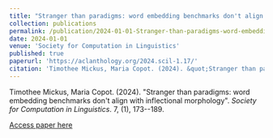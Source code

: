 ```yaml
---
title: "Stranger than paradigms: word embedding benchmarks don't align with inflectional morphology"
collection: publications
permalink: /publication/2024-01-01-Stranger-than-paradigms-word-embedding-benchmarks-
date: 2024-01-01
venue: 'Society for Computation in Linguistics'
published: true
paperurl: 'https://aclanthology.org/2024.scil-1.17/'
citation: 'Timothee Mickus, Maria Copot. (2024). &quot;Stranger than paradigms: word embedding benchmarks don&apos;t align with inflectional morphology&quot;. <i>Society for Computation in Linguistics</i>. 7, (1), 173--189.'
---
```


Timothee Mickus, Maria Copot. (2024). "Stranger than paradigms: word embedding benchmarks don't align with inflectional morphology". <i>Society for Computation in Linguistics</i>. 7, (1), 173--189.

[Access paper here](https://aclanthology.org/2024.scil-1.17/)
